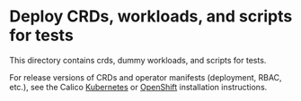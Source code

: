 # Deploy CRDs, workloads, and scripts for tests

This directory contains crds, dummy workloads, and scripts for tests.

For release versions of CRDs and operator manifests (deployment, RBAC, etc.), see the Calico [Kubernetes](https://docs.projectcalico.org/getting-started/kubernetes/quickstart) or [OpenShift](https://docs.projectcalico.org/getting-started/openshift/installation) installation instructions.

